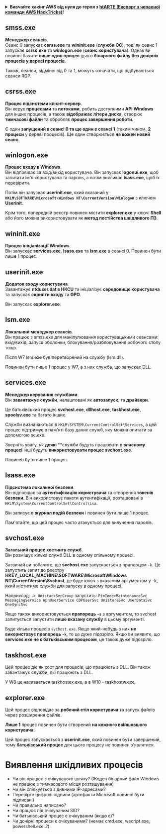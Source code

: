 <details>

<summary><strong>Вивчайте хакінг AWS від нуля до героя з</strong> <a href="https://training.hacktricks.xyz/courses/arte"><strong>htARTE (Експерт з червоної команди AWS HackTricks)</strong></a><strong>!</strong></summary>

Інші способи підтримки HackTricks:

* Якщо ви хочете побачити вашу **компанію в рекламі HackTricks** або **завантажити HackTricks у форматі PDF**, перевірте [**ПЛАНИ ПІДПИСКИ**](https://github.com/sponsors/carlospolop)!
* Отримайте [**офіційний PEASS & HackTricks мерч**](https://peass.creator-spring.com)
* Відкрийте для себе [**Сім'ю PEASS**](https://opensea.io/collection/the-peass-family), нашу колекцію ексклюзивних [**NFT**](https://opensea.io/collection/the-peass-family)
* **Приєднуйтесь до** 💬 [**групи Discord**](https://discord.gg/hRep4RUj7f) або [**групи Telegram**](https://t.me/peass) або **слідкуйте** за нами на **Twitter** 🐦 [**@hacktricks_live**](https://twitter.com/hacktricks_live)**.**
* **Поділіться своїми хакерськими трюками, надсилайте PR до** [**HackTricks**](https://github.com/carlospolop/hacktricks) та [**HackTricks Cloud**](https://github.com/carlospolop/hacktricks-cloud) репозиторіїв.

</details>


## smss.exe

**Менеджер сеансів**.\
Сеанс 0 запускає **csrss.exe** та **wininit.exe** (**служби ОС**), тоді як сеанс 1 запускає **csrss.exe** та **winlogon.exe** (**сеанс користувача**). Однак ви повинні бачити **лише один процес** цього **бінарного файлу без дочірніх процесів у дереві процесів**.

Також, сеанси, відмінні від 0 та 1, можуть означати, що відбуваються сеанси RDP.


## csrss.exe

**Процес підсистеми клієнт-сервер**.\
Він керує **процесами** та **потоками**, робить доступними **API Windows** для інших процесів, а також **відображає літери диска**, створює **тимчасові файли** та обробляє **процес завершення роботи**.

Є один **запущений в сеансі 0 та ще один в сеансі 1** (таким чином, **2 процеси** у дереві процесів). Ще один створюється **на кожен новий сеанс**.


## winlogon.exe

**Процес входу в Windows**.\
Він відповідає за вхід/вихід користувача. Він запускає **logonui.exe**, щоб запитати ім'я користувача та пароль, а потім викликає **lsass.exe**, щоб їх перевірити.

Потім він запускає **userinit.exe**, який вказаний у **`HKLM\SOFTWARE\Microsoft\Windows NT\CurrentVersion\Winlogon`** з ключем **Userinit**.

Крім того, попередній реєстр повинен містити **explorer.exe** у ключі **Shell** або його можна використовувати як **метод постійства шкідливого ПЗ**.


## wininit.exe

**Процес ініціалізації Windows**. \
Він запускає **services.exe**, **lsass.exe** та **lsm.exe** в сеансі 0. Повинен бути лише 1 процес.


## userinit.exe

**Додаток входу користувача**.\
Завантажує **ntduser.dat в HKCU** та ініціалізує **середовище користувача** та запускає **скрипти входу** та **GPO**.

Він запускає **explorer.exe**.


## lsm.exe

**Локальний менеджер сеансів**.\
Він працює з smss.exe для маніпулювання користувацькими сеансами: вхід/вихід, запуск оболонки, блокування/розблокування робочого столу тощо.

Після W7 lsm.exe був перетворений на службу (lsm.dll).

Повинен бути лише 1 процес у W7, а з них служба, що запускає DLL.


## services.exe

**Менеджер керування службами**.\
Він **завантажує** **служби**, налаштовані як **автозапуск**, та **драйвери**.

Це батьківський процес **svchost.exe**, **dllhost.exe**, **taskhost.exe**, **spoolsv.exe** та багато інших.

Служби визначаються в `HKLM\SYSTEM\CurrentControlSet\Services`, а цей процес підтримує в пам'яті базу даних служб, яку можна опитати за допомогою sc.exe.

Зверніть увагу, як **деякі** **служби будуть працювати в **власному процесі** інші будуть **використовувати процес svchost.exe**.

Повинен бути лише 1 процес.


## lsass.exe

**Підсистема локальної безпеки**.\
Він відповідає за **аутентифікацію користувача** та створення **токенів безпеки**. Він використовує пакети аутентифікації, розташовані в `HKLM\System\CurrentControlSet\Control\Lsa`.

Він записує в **журнал подій безпеки** і повинен бути лише 1 процес.

Пам'ятайте, що цей процес часто атакується для вилучення паролів.


## svchost.exe

**Загальний процес хостингу служб**.\
Він розміщує кілька служб DLL в одному спільному процесі.

Зазвичай ви побачите, що **svchost.exe** запускається з прапорцем `-k`. Це запустить запит до реєстру **HKEY\_LOCAL\_MACHINE\SOFTWARE\Microsoft\Windows NT\CurrentVersion\Svchost**, де буде ключ з вказаним аргументом у -k, який міститиме служби для запуску в одному процесі.

Наприклад: `-k UnistackSvcGroup` запустить: `PimIndexMaintenanceSvc MessagingService WpnUserService CDPUserSvc UnistoreSvc UserDataSvc OneSyncSvc`

Якщо також використовується **прапорець `-s`** з аргументом, то svchost запитується запустити **лише вказану службу** в цьому аргументі.

Буде кілька процесів `svchost.exe`. Якщо який-небудь з них **не використовує прапорець `-k`**, то це дуже підозріло. Якщо ви виявите, що **services.exe не є батьківським процесом**, це також дуже підозріло.


## taskhost.exe

Цей процес діє як хост для процесів, що працюють з DLL. Він також завантажує служби, які працюють з DLL.

У W8 це називається taskhostex.exe, а в W10 - taskhostw.exe.


## explorer.exe

Цей процес відповідає за **робочий стіл користувача** та запуск файлів через розширення файлів.

**Лише 1** процес повинен бути створений **на кожного ввійшовшого користувача.**

Цей процес запускається з **userinit.exe**, який повинен бути завершений, тому **батьківський процес** для цього процесу не повинен з'являтися.


# Виявлення шкідливих процесів

* Чи він працює з очікуваного шляху? (Жоден бінарний файл Windows не працює з тимчасового місця розташування)
* Чи він спілкується з дивними IP-адресами?
* Перевірте цифрові підписи (артефакти Microsoft повинні бути підписані)
* Чи правильно написано?
* Чи працює під очікуваним SID?
* Чи батьківський процес є очікуваним (якщо є)?
* Чи дочірні процеси є очікуваними? (немає cmd.exe, wscript.exe, powershell.exe..?)

</details>
